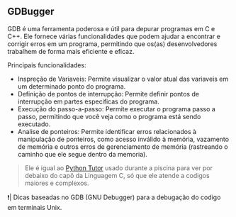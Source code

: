 ## GDBugger


GDB é uma ferramenta poderosa e útil para depurar programas em C e C++. Ele fornece várias funcionalidades que podem ajudar a encontrar e corrigir erros em um programa, permitindo que os(as) desenvolvedores trabalhem de forma mais eficiente e eficaz. <br>

Principais funcionalidades:
- Inspreção de Variaveis: Permite visualizar o valor atual das variaveis em um determinado ponto do programa.
- Definição de pontos de interrupção: Permite definir pontos de interrupção em partes especificas do programa.
- Execução do passo-a-passo: Permite executar o programa passo a passo, permitindo que você veja como o programa está sendo executado.
- Analise de ponteiros: Permite identificar erros relacionados à manipulação de ponteiros, como acesso inválido à memória, vazamento de memória e outros erros de gerenciamento de memória (rastreando o caminho que ele segue dentro da memoria).

> Ele é igual ao [Python Tutor](https://pythontutor.com/) usado durante a piscina para ver por debaixo do capô da Linguagem C, só que ele atende a codigos maiores e complexos.

❗️| Dicas baseadas no GDB (GNU Debugger) para a debugação do codigo em terminais Unix.


<!-- 
Sumario:
- Instalação:
- Preparação do ambiente de desenvolvimento:
- Compilação do código com opções de depuração (-g):
- Comandos básicos do GDB:
- Exibição de variáveis:
- Configuração de breakpoints:
- Boas práticas para escrever código fácil de depurar:
- Como evitar armadilhas comuns durante a depuração:
- Recursos adicionais: 


**Compilação do código: **

1. Compile o programa com a opção -g para incluir informações de depuração no executavel gerado:
```bash
$ gcc -g meu_programa.c -o meu_programa
```
2. Caso queira que o GDB :<br>
Seja iniciado no modo normal: <br>
```bash
$ gdb meu_programa
```
Caso queira que o GDB inicie no modo visual:<br>
```bash
$ gdb --tui ./meu_programa
```
Caso queira que o GDB inicie no modo visual e argumentos na linha de comando:<br>
```bash
$ gdb --tui --args ./meu_programa "abc"
```
-->
